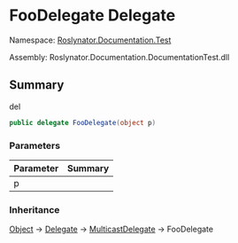 # FooDelegate Delegate

Namespace: [Roslynator.Documentation.Test](../README.md)

Assembly: Roslynator\.Documentation\.DocumentationTest\.dll

## Summary

del

```csharp
public delegate FooDelegate(object p)
```

### Parameters

| Parameter | Summary |
| --------- | ------- |
| p | |

### Inheritance

[Object](https://docs.microsoft.com/en-us/dotnet/api/system.object) &#x2192; [Delegate](https://docs.microsoft.com/en-us/dotnet/api/system.delegate) &#x2192; [MulticastDelegate](https://docs.microsoft.com/en-us/dotnet/api/system.multicastdelegate) &#x2192; FooDelegate
